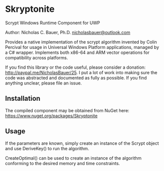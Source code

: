 # Skryptonite
Scrypt Windows Runtime Component for UWP 

Author: Nicholas C. Bauer, Ph.D.
nicholasbauer@outlook.com

Provides a native implementation of the scrypt algorithm invented by Colin Percival for usage in Universal Windows Platform applications, managed by a C# wrapper. Implements both x86-64 and ARM vector operations for compatibility across platforms.

If you find this library or the code useful, please consider a donation: http://paypal.me/NicholasBauer/25. I put a lot of work into making sure the code was abstracted and documented as fully as possible. If you find anything unclear, please file an issue.

Installation
------------
The compiled component may be obtained from NuGet here: https://www.nuget.org/packages/Skryptonite

Usage
-----
If the parameters are known, simply create an instance of the Scrypt object and use DeriveKey() to run the algorithm.

CreateOptimal() can be used to create an instance of the algorithm conforming to the desired memory and time constraints.
